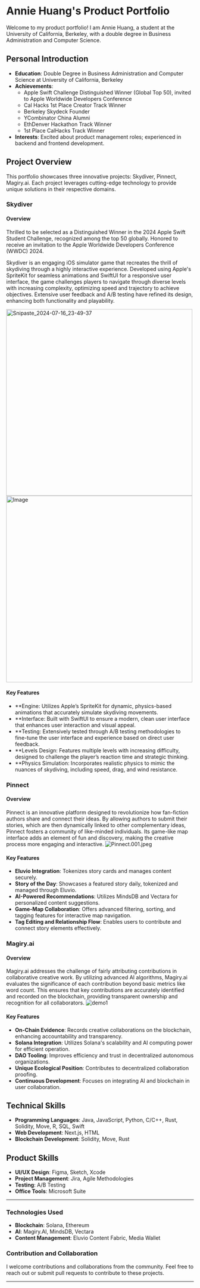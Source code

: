 # Annie Huang's Product Portfolio

Welcome to my product portfolio! I am Annie Huang, a student at the University of California, Berkeley, with a double degree in Business Administration and Computer Science.

## Personal Introduction

- **Education**: Double Degree in Business Administration and Computer Science at University of California, Berkeley
- **Achievements**:
  - Apple Swift Challenge Distinguished Winner (Global Top 50), invited to Apple Worldwide Developers Conference
  - Cal Hacks 1st Place Creator Track Winner
  - Berkeley Skydeck Founder
  - YCombinator China Alumni
  - EthDenver Hackathon Track Winner
  - 1st Place CalHacks Track Winner
- **Interests**: Excited about product management roles; experienced in backend and frontend development.

## Project Overview

This portfolio showcases three innovative projects: Skydiver, Pinnect, Magiry.ai. Each project leverages cutting-edge technology to provide unique solutions in their respective domains.

### Skydiver

#### Overview
Thrilled to be selected as a Distinguished Winner in the 2024 Apple Swift Student Challenge, recognized among the top 50 globally. Honored to receive an invitation to the Apple Worldwide Developers Conference (WWDC) 2024.

Skydiver is an engaging iOS simulator game that recreates the thrill of skydiving through a highly interactive experience. Developed using Apple's SpriteKit for seamless animations and SwiftUI for a responsive user interface, the game challenges players to navigate through diverse levels with increasing complexity, optimizing speed and trajectory to achieve objectives. Extensive user feedback and A/B testing have refined its design, enhancing both functionality and playability. 

<p>
  <img src="https://github.com/user-attachments/assets/918feee9-c704-4111-bdbf-f8b6d1582839" alt="Snipaste_2024-07-16_23-49-37" style="height: 500px; width: auto;"/>
  <img src="https://github.com/user-attachments/assets/f8722e5c-70d0-4f33-bb82-8447ab9af4bf" alt="Image" style="height: 500px; width: auto;"/>
</p>

#### Key Features
- **Engine: Utilizes Apple’s SpriteKit for dynamic, physics-based animations that accurately simulate skydiving movements.
- **Interface: Built with SwiftUI to ensure a modern, clean user interface that enhances user interaction and visual appeal.
- **Testing: Extensively tested through A/B testing methodologies to fine-tune the user interface and experience based on direct user feedback.
- **Levels Design: Features multiple levels with increasing difficulty, designed to challenge the player’s reaction time and strategic thinking.
- **Physics Simulation: Incorporates realistic physics to mimic the nuances of skydiving, including speed, drag, and wind resistance.

### Pinnect

#### Overview
Pinnect is an innovative platform designed to revolutionize how fan-fiction authors share and connect their ideas. By allowing authors to submit their stories, which are then dynamically linked to other complementary ideas, Pinnect fosters a community of like-minded individuals. Its game-like map interface adds an element of fun and discovery, making the creative process more engaging and interactive.
![Pinnect.001.jpeg](/images/Pinnect.001.jpeg)
#### Key Features
- **Eluvio Integration**: Tokenizes story cards and manages content securely.
- **Story of the Day**: Showcases a featured story daily, tokenized and managed through Eluvio.
- **AI-Powered Recommendations**: Utilizes MindsDB and Vectara for personalized content suggestions.
- **Game-Map Collaboration**: Offers advanced filtering, sorting, and tagging features for interactive map navigation.
- **Tag Editing and Relationship Flow**: Enables users to contribute and connect story elements effectively.

### Magiry.ai

#### Overview
Magiry.ai addresses the challenge of fairly attributing contributions in collaborative creative work. By utilizing advanced AI algorithms, Magiry.ai evaluates the significance of each contribution beyond basic metrics like word count. This ensures that key contributions are accurately identified and recorded on the blockchain, providing transparent ownership and recognition for all collaborators.
![demo1](images/cover1.png)
#### Key Features
- **On-Chain Evidence**: Records creative collaborations on the blockchain, enhancing accountability and transparency.
- **Solana Integration**: Utilizes Solana's scalability and AI computing power for efficient operation.
- **DAO Tooling**: Improves efficiency and trust in decentralized autonomous organizations.
- **Unique Ecological Position**: Contributes to decentralized collaboration proofing.
- **Continuous Development**: Focuses on integrating AI and blockchain in user collaboration.

## Technical Skills

- **Programming Languages**: Java, JavaScript, Python, C/C++, Rust, Solidity, Move, R, SQL, Swift
- **Web Development**: Next.js, HTML
- **Blockchain Development**: Solidity, Move, Rust

## Product Skills

- **UI/UX Design**: Figma, Sketch, Xcode
- **Project Management**: Jira, Agile Methodologies
- **Testing**: A/B Testing
- **Office Tools**: Microsoft Suite

---

### Technologies Used
- **Blockchain**: Solana, Ethereum
- **AI**: Magiry.AI, MindsDB, Vectara
- **Content Management**: Eluvio Content Fabric, Media Wallet

### Contribution and Collaboration
I welcome contributions and collaborations from the community. Feel free to reach out or submit pull requests to contribute to these projects.

---

